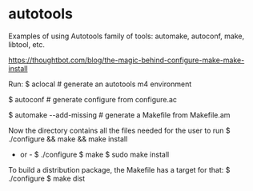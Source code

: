 # autotools 

Examples of using Autotools family of tools: automake, autoconf, make, libtool, etc.

https://thoughtbot.com/blog/the-magic-behind-configure-make-make-install


Run:
$ aclocal   # generate an autotools m4 environment

$ autoconf  # generate configure from configure.ac

$ automake --add-missing # generate a Makefile from Makefile.am

Now the directory contains all the files needed for the user to run
$ ./configure && make && make install
- or -
$ ./configure
$ make
$ sudo make install

To build a distribution package, the Makefile has a target for that:
$ ./configure
$ make dist
